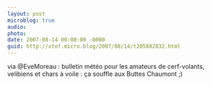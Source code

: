 ```yaml
---
layout: post
microblog: true
audio: 
photo: 
date: 2007-08-14 00:00:00 -0000
guid: http://xtof.micro.blog/2007/08/14/t205882832.html
---
```

via @EveMoreau : bulletin météo pour les amateurs de cerf-volants, velibiens  et chars à voile  : ça souffle aux Buttes Chaumont ;)
